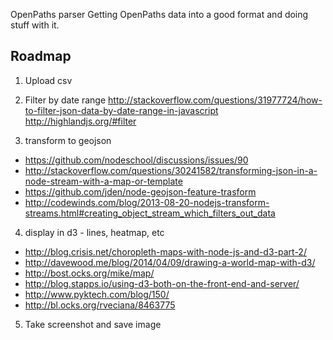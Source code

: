 OpenPaths parser
Getting OpenPaths data into a good format and doing stuff with it.

## Roadmap

1. Upload csv

2. Filter by date range 
http://stackoverflow.com/questions/31977724/how-to-filter-json-data-by-date-range-in-javascript
http://highlandjs.org/#filter

3. transform to geojson
- https://github.com/nodeschool/discussions/issues/90
- http://stackoverflow.com/questions/30241582/transforming-json-in-a-node-stream-with-a-map-or-template
- https://github.com/jden/node-geojson-feature-trasform
- http://codewinds.com/blog/2013-08-20-nodejs-transform-streams.html#creating_object_stream_which_filters_out_data

4. display in d3 - lines, heatmap, etc
- http://blog.crisis.net/choropleth-maps-with-node-js-and-d3-part-2/
- http://davewood.me/blog/2014/04/09/drawing-a-world-map-with-d3/
- http://bost.ocks.org/mike/map/
- http://blog.stapps.io/using-d3-both-on-the-front-end-and-server/
- http://www.pyktech.com/blog/150/
- http://bl.ocks.org/rveciana/8463775

5. Take screenshot and save image

